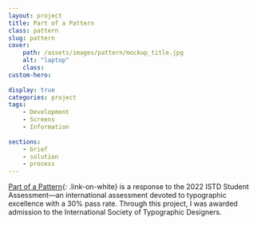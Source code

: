 ```yaml
---
layout: project
title: Part of a Pattern
class: pattern
slug: pattern
cover: 
    path: /assets/images/pattern/mockup_title.jpg
    alt: "laptop"
    class:
custom-hero:
  
display: true
categories: project
tags:
    - Development
    - Screens
    - Information
   
sections:
    - brief
    - solution
    - process
---
```

[Part of a Pattern](https://nmuffet.github.io/ISTD/){: .link-on-white} is a response to the 2022 ISTD Student Assessment—an international assessment devoted to typographic excellence with a 30% pass rate. Through this project, I was awarded admission to the International Society of Typographic Designers.